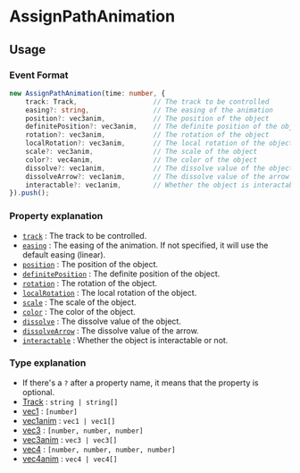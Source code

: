 # AssignPathAnimation

## Usage

### Event Format

```ts
new AssignPathAnimation(time: number, {
    track: Track,                   // The track to be controlled
    easing?: string,                // The easing of the animation
    position?: vec3anim,            // The position of the object
    definitePosition?: vec3anim,    // The definite position of the object
    rotation?: vec3anim,            // The rotation of the object
    localRotation?: vec3anim,       // The local rotation of the object
    scale?: vec3anim,               // The scale of the object
    color?: vec4anim,               // The color of the object
    dissolve?: vec1anim,            // The dissolve value of the object
    dissolveArrow?: vec1anim,       // The dissolve value of the arrow
    interactable?: vec1anim,        // Whether the object is interactable or not
}).push();
```

### Property explanation

- [`track`](../types/track.md) : The track to be controlled.
- [`easing`](../enums/easings.md) : The easing of the animation. If not specified, it will use the default easing (linear).
- [`position`](../animations/position.md) : The position of the object.
- [`definitePosition`](../animations/definitePosition.md) : The definite position of the object.
- [`rotation`](../animations/rotation.md) : The rotation of the object.
- [`localRotation`](../animations/localRotation.md) : The local rotation of the object.
- [`scale`](../animations/scale.md) : The scale of the object.
- [`color`](../animations/color.md) : The color of the object.
- [`dissolve`](../animations/dissolve.md) : The dissolve value of the object.
- [`dissolveArrow`](../animations/dissolveArrow.md) : The dissolve value of the arrow.
- [`interactable`](../animations/interactable.md) : Whether the object is interactable or not.

### Type explanation

- If there's a `?` after a property name, it means that the property is optional.
- <a href="../types/track.md">Track</a> : `string | string[]`
- <a href="../types/vec1.md">vec1</a> : `[number]`
- <a href="../types/vec1anim.md">vec1anim</a> : `vec1 | vec1[]`
- <a href="../types/vec3.md">vec3</a> : `[number, number, number]`
- <a href="../types/vec3anim.md">vec3anim</a> : `vec3 | vec3[]`
- <a href="../types/vec4.md">vec4</a> : `[number, number, number, number]`
- <a href="../types/vec4anim.md">vec4anim</a> : `vec4 | vec4[]`